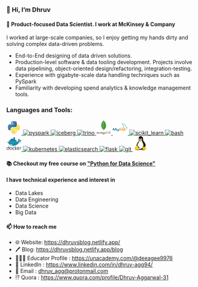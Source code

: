 
### 👋 Hi, I’m Dhruv

#### 💼 Product-focused Data Scientist. I work at McKinsey & Company

I worked at large-scale companies, so I enjoy getting my hands dirty and solving complex data-driven problems.

- End-to-End designing of data driven solutions.
- Production-level software & data tooling development. Projects involve data pipelining, object-oriented design/refactoring, integration-testing.
- Experience with gigabyte-scale data handling techniques such as PySpark
- Familiarity with developing spend analytics & knowledge management tools.

<h3 align="left">Languages and Tools:</h3>
<p align="left">
  <a href="https://www.python.org" target="_blank">
    <img src="https://raw.githubusercontent.com/devicons/devicon/master/icons/python/python-original.svg" alt="python" width="40" height="40" />
  </a>
  <a href="https://spark.apache.org/docs/latest/api/python/" target="_blank">
    <img src="https://www.vectorlogo.zone/logos/apache_spark/apache_spark-icon.svg" alt="pyspark" width="40" height="40" />
  </a>
  <a href="https://iceberg.apache.org/" target="_blank">
    <img src="https://iceberg.apache.org//img/iceberg-logo-icon.png" alt="iceberg" width="40" height="40" />
  </a>
  <a href="hhttps://trino.io/" target="_blank">
    <img src="https://trino.io/assets/images/trino-logo/trino-ko_tiny-alt.svg" alt="trino" width="40" height="40" />
  </a>
  <a href="https://www.mongodb.com/" target="_blank">
    <img src="https://raw.githubusercontent.com/devicons/devicon/master/icons/mongodb/mongodb-original-wordmark.svg" alt="mongodb" width="40" height="40" />
  </a>
  <a href="https://www.mysql.com/" target="_blank">
    <img src="https://raw.githubusercontent.com/devicons/devicon/master/icons/mysql/mysql-original-wordmark.svg" alt="mysql" width="40" height="40" />
  </a>
  <a href="https://scikit-learn.org/" target="_blank">
    <img src="https://upload.wikimedia.org/wikipedia/commons/0/05/Scikit_learn_logo_small.svg" alt="scikit_learn" width="40" height="40" />
  </a>
  <a href="https://www.gnu.org/software/bash/" target="_blank">
  <img src="https://cdn.jsdelivr.net/gh/devicons/devicon/icons/bash/bash-original.svg" alt="bash" width="40" height="40" />
  </a>
  <a href="https://www.docker.com/" target="_blank">
    <img src="https://raw.githubusercontent.com/devicons/devicon/master/icons/docker/docker-original-wordmark.svg" alt="docker" width="40" height="40" />
  </a>
  <a href="https://kubernetes.io" target="_blank"> 
  <img src="https://cdn.jsdelivr.net/gh/devicons/devicon/icons/kubernetes/kubernetes-plain.svg" alt="kubernetes" width="40" height="40" />
  </a>
  <a href="https://www.elastic.co/" target="_blank"> 
  <img src="https://images.contentstack.io/v3/assets/bltefdd0b53724fa2ce/blt280217a63b82a734/6202d3378b1f312528798412/elastic-logo.svg" alt="elasticsearch" width="40" height="40" />
  </a>
  <a href="https://flask.palletsprojects.com/" target="_blank">
    <img src="https://www.vectorlogo.zone/logos/pocoo_flask/pocoo_flask-icon.svg" alt="flask" width="40" height="40" />
  </a>
  <a href="https://git-scm.com/" target="_blank">
    <img src="https://www.vectorlogo.zone/logos/git-scm/git-scm-icon.svg" alt="git" width="40" height="40" />
  <a href="https://www.linux.org/" target="_blank">
    <img src="https://raw.githubusercontent.com/devicons/devicon/master/icons/linux/linux-original.svg" alt="linux" width="40" height="40" />
  </a>
</p>

#### 📚 Checkout my free course on ["Python for Data Science"](https://unacademy.com/course/python-for-data-science/DXAFYQY5)

#### I have technical experience and interest in
- Data Lakes
- Data Engineering
- Data Science
- Big Data

#### 📫 How to reach me

- 🌐 Website: https://dhruvsblog.netlify.app/
- 🖊️ Blog: https://dhruvsblog.netlify.app/blog
- 👨🏻‍🏫 Educator Profile : https://unacademy.com/@deeagee9976
- 🔗 LinkedIn : https://www.linkedin.com/in/dhruv-agg94/
- 📧 Email : dhruv_agg@protonmail.com
- ⁉️ Quora : https://www.quora.com/profile/Dhruv-Aggarwal-31

<!---
dhruv-agg/dhruv-agg is a ✨ special ✨ repository because its `README.md` (this file) appears on your GitHub profile.
You can click the Preview link to take a look at your changes.
--->
